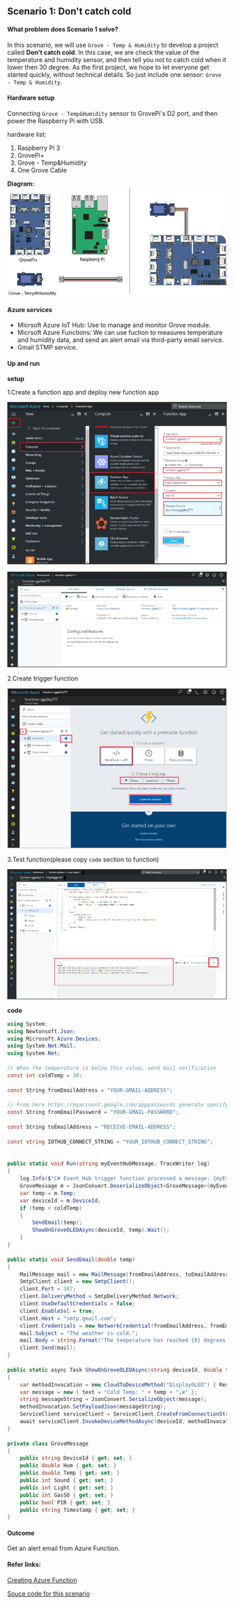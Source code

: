 ## Scenario 1: Don't catch cold

#### What problem does Scenario 1 solve?

In this scenario, we will use `Grove - Temp & Humidity` to develop a project called **Don't catch cold**. In this case, we are check the value of the temperature and humidity sensor, and then tell you not to catch cold when it lower then 30 degree. As the first project, we hope to let everyone get started quickly, without technical details. So just include one sensor: `Grove - Temp & Humidity`.

#### Hardware setup

Connecting `Grove - Temp&Humidity` sensor to GrovePi's D2 port, and then power the Raspberry Pi with USB.

hardware list:

1. Raspberry Pi 3
2. GrovePi+
3. Grove - Temp&Humidity
4. One Grove Cable

**Diagram:**![](/assets/diagram-for-scenario1.png)

#### Azure services

* Micrsoft Azure IoT Hub: Use to manage and monitor Grove module.
* Micrsoft Azure Functions: We can use fuction to measures temperature and humidity data, and send an alert email via third-party email service.
* Gmail STMP service.

#### Up and run

**setup**

1.Create a function app and deploy new function app

![](/assets/create-temp-humidity-function-app.png)

![](/assets/deploy-temp-humidity-function-app.png)

2.Create trigger function

![](/assets/create-temp-humidity-trigger-function.png)

3.Test function\(please copy `code` section to function\)

![](/assets/test-temp-humidity-function.png)

**code**

```csharp
using System;
using Newtonsoft.Json;
using Microsoft.Azure.Devices;
using System.Net.Mail;
using System.Net;

// When the temperature is below this value, send mail notification
const int coldTemp = 30;

const String fromEmailAddress = "YOUR-GMAIL-ADDRESS";

// From here https://myaccount.google.com/apppasswords generate specify password
const String fromEmailPassword = "YOUR-GMAIL-PASSWORD";

const String toEmailAddress = "RECEIVE-EMAIL-ADDRESS";

const string IOTHUB_CONNECT_STRING = "YOUR_IOTHUB_CONNECT_STRING";


public static void Run(string myEventHubMessage, TraceWriter log)
{
    log.Info($"C# Event Hub trigger function processed a message: {myEventHubMessage}");
    GroveMessage m = JsonConvert.DeserializeObject<GroveMessage>(myEventHubMessage);
    var temp = m.Temp;
    var deviceId = m.DeviceId;
    if (temp < coldTemp)
    {
        SendEmail(temp);
        ShowOnGroveOLEDAsync(deviceId, temp).Wait();
    }
}

public static void SendEmail(double temp)
{
    MailMessage mail = new MailMessage(fromEmailAddress, toEmailAddress);
    SmtpClient client = new SmtpClient();
    client.Port = 587;
    client.DeliveryMethod = SmtpDeliveryMethod.Network;
    client.UseDefaultCredentials = false;
    client.EnableSsl = true;
    client.Host = "smtp.gmail.com";
    client.Credentials = new NetworkCredential(fromEmailAddress, fromEmailPassword);
    mail.Subject = "The weather is cold.";
    mail.Body = string.Format("The temperature has reached {0} degrees Celsius, please add clothes.", temp);
    client.Send(mail);
}

public static async Task ShowOnGroveOLEDAsync(string deviceId, double temp)
{
    var methodInvocation = new CloudToDeviceMethod("DisplayOLED") { ResponseTimeout = TimeSpan.FromSeconds(30) };
    var message = new { text = "Cold Temp: " + temp + "¡æ" };
    string messageString = JsonConvert.SerializeObject(message);
    methodInvocation.SetPayloadJson(messageString);
    ServiceClient serviceClient = ServiceClient.CreateFromConnectionString(IOTHUB_CONNECT_STRING);
    await serviceClient.InvokeDeviceMethodAsync(deviceId, methodInvocation);
}

private class GroveMessage
{
    public string DeviceId { get; set; }
    public double Hum { get; set; }
    public double Temp { get; set; }
    public int Sound { get; set; }
    public int Light { get; set; }
    public int GasSO { get; set; }
    public bool PIR { get; set; }
    public string Timestamp { get; set; }
}
```

#### Outcome

Get an alert email from Azure Function.

#### Refer links:

[Creating Azure Function](https://docs.microsoft.com/en-us/azure/azure-functions/functions-create-first-azure-function)

[Souce code for this scenario](https://github.com/Seeed-Studio/AzureGroveKit/blob/master/Function/Weather/run.csx)

